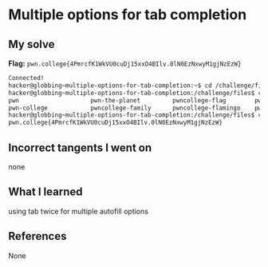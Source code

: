 # Multiple options for tab completion

## My solve
**Flag:** `pwn.college{4PmrcfK1WkVU0cuDj15xxO4BIlv.0lN0EzNxwyM1gjNzEzW}`

```bash
Connected!
hacker@globbing~multiple-options-for-tab-completion:~$ cd /challenge/files
hacker@globbing~multiple-options-for-tab-completion:/challenge/files$ cat /challenge/files/pwn
pwn                    pwn-the-planet         pwncollege-flag        pwncollege-flyswatter
pwn-college            pwncollege-family      pwncollege-flamingo    pwncollege-hacking
hacker@globbing~multiple-options-for-tab-completion:/challenge/files$ cat /challenge/files/pwncollege-flag
pwn.college{4PmrcfK1WkVU0cuDj15xxO4BIlv.0lN0EzNxwyM1gjNzEzW}
```

## Incorrect tangents I went on
none


## What I learned
using tab twice for multiple autofill options

## References 
None
